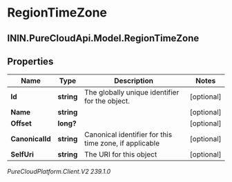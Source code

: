 # RegionTimeZone

## ININ.PureCloudApi.Model.RegionTimeZone

## Properties

|Name | Type | Description | Notes|
|------------ | ------------- | ------------- | -------------|
| **Id** | **string** | The globally unique identifier for the object. | [optional] |
| **Name** | **string** |  | [optional] |
| **Offset** | **long?** |  | [optional] |
| **CanonicalId** | **string** | Canonical identifier for this time zone, if applicable | [optional] |
| **SelfUri** | **string** | The URI for this object | [optional] |



_PureCloudPlatform.Client.V2 239.1.0_
